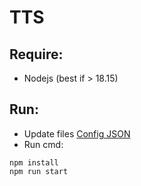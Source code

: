 # TTS

## Require:

- Nodejs (best if > 18.15)

## Run:

- Update files [Config JSON](src/config.json)
- Run cmd:

```shell
npm install
npm run start
```
